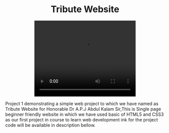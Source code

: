 <!DOCTYPE html>
<html lang="en">
<head>
    <meta charset="UTF-8">
    <meta http-equiv="X-UA-Compatible" content="IE=edge">
    <meta name="viewport" content="width=device-width, initial-scale=1.0">
    
</head>
<body>
<center>
    <h1>Tribute Website</h1>
    <video width="320" height="240" controls>
        <source src="https://github.com/JagdishChavan081/Tribute-Website/blob/master/images/project_explanation.mp4" type="video/mp4">
        <source src="movie.ogg" type="video/ogg">
        Your browser does not support the video tag.
    </video>
</center>
<p>
 Project 1 demonstrating a simple web project to which we have named as Tribute Website for Honorable Dr A.P.J Abdul Kalam Sir,This is Single page beginner friendly website in which we have used basic of HTML5 and CSS3 as our first project in course to learn web development ink for the project code will be available in description bellow.

</body>
</html>
